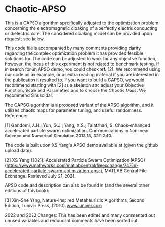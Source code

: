 # Chaotic-APSO
This is a CAPSO algorithm specifically adjusted to the optimization problem concerning the electromagnetic cloaking of a perfectly electric conducting or dielectric core. The considered cloaking model can be provided upon request; see below.

This code file is accompanied by many comments providing clarity regarding the complex optimization problem it has provided feasible solutions for. The code can be adjusted to work for any objective function, however, the focus of this experiment is not related to benchmark testing. If in search for an APSO demo, you could check ref. [2]. We recommend using our code as an example, or as extra reading material if you are interested in the publication it resulted to. If you want to build a CAPSO, we would recommend starting with [2] as a skeleton and adjust your Objective Function, Scale and Parameters and to choose the Chaotic Maps. We recommend Sinusoidal.

The CAPSO algorithm is a proposed variant of the APSO algorithm, and it utilizes chaotic maps for parameter tuning, and useful randomness. Reference:

[1] Gandomi, A.H.; Yun, G.J.; Yang, X.S.; Talatahari, S. Chaos-enhanced accelerated particle swarm optimization. Communications in Nonlinear Science and Numerical Simulation 2013,18, 327–340.

The code is built upon XS Yang's APSO demo available at (given the github upload date):

[2] XS Yang (2021). Accelerated Particle Swarm Optimization (APSO) (https://www.mathworks.com/matlabcentral/fileexchange/74766-accelerated-particle-swarm-optimization-apso), MATLAB Central File Exchange. Retrieved July 21, 2021.

APSO code and description can also be found in (and the several other editions of this book):

[3] Xin-She Yang, Nature-Inspired Metaheuristic Algorithms, Second Edition, Luniver Press, (2010). www.luniver.com

2022 and 2023 Changes: This has been edited and many commented out unused variables and redundant comments have been sorted out. 
